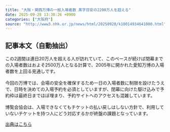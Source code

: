 ```yaml
---
title: "大阪・関西万博の一般入場者数 黒字目安の2200万人を超える"
date: 2025-09-28 13:38:26 +0900
categories: ["大阪府"]
source: "http://www3.nhk.or.jp/news/html/20250928/k10014934641000.html"
---
```


## 記事本文（自動抽出）
<div><div class="body-text">
										<p>この2週間は連日20万人を超える人が訪れていて、このペースが続けば閉幕までの入場者数はおよそ2500万人となる計算で、2005年に開かれた愛知万博の入場者数を上回る見通しです。<br><br>今回の万博では、会場の安全を確保するため一日の入場者数に制限を設けたうえで、日時を決めての入場予約を必須としていますが、閉幕に向けた駆け込みで予約枠は最終日までほぼ埋まり、予約サイトへのアクセスも混雑しています。<br><br>博覧会協会は、入場できなくてもチケットの払い戻しはしない方針で、利用していないチケットを持つ人にどう対応するかが終盤の課題となっています。</p>
								</div>
							</div>

[出典はこちら](http://www3.nhk.or.jp/news/html/20250928/k10014934641000.html)
